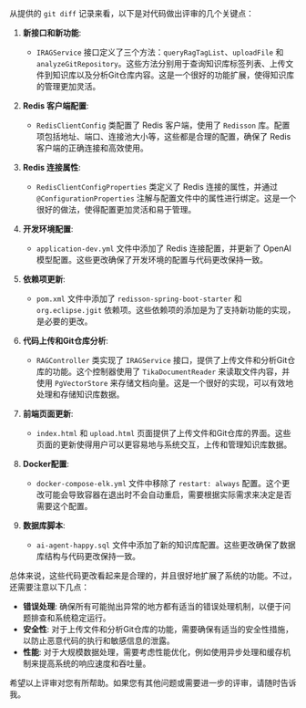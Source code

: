 从提供的 `git diff` 记录来看，以下是对代码做出评审的几个关键点：

1. **新接口和新功能**:
   - `IRAGService` 接口定义了三个方法：`queryRagTagList`、`uploadFile` 和 `analyzeGitRepository`。这些方法分别用于查询知识库标签列表、上传文件到知识库以及分析Git仓库内容。这是一个很好的功能扩展，使得知识库的管理更加灵活。

2. **Redis 客户端配置**:
   - `RedisClientConfig` 类配置了 Redis 客户端，使用了 `Redisson` 库。配置项包括地址、端口、连接池大小等，这些都是合理的配置，确保了 Redis 客户端的正确连接和高效使用。

3. **Redis 连接属性**:
   - `RedisClientConfigProperties` 类定义了 Redis 连接的属性，并通过 `@ConfigurationProperties` 注解与配置文件中的属性进行绑定。这是一个很好的做法，使得配置更加灵活和易于管理。

4. **开发环境配置**:
   - `application-dev.yml` 文件中添加了 Redis 连接配置，并更新了 OpenAI 模型配置。这些更改确保了开发环境的配置与代码更改保持一致。

5. **依赖项更新**:
   - `pom.xml` 文件中添加了 `redisson-spring-boot-starter` 和 `org.eclipse.jgit` 依赖项。这些依赖项的添加是为了支持新功能的实现，是必要的更改。

6. **代码上传和Git仓库分析**:
   - `RAGController` 类实现了 `IRAGService` 接口，提供了上传文件和分析Git仓库的功能。这个控制器使用了 `TikaDocumentReader` 来读取文件内容，并使用 `PgVectorStore` 来存储文档向量。这是一个很好的实现，可以有效地处理和存储知识库数据。

7. **前端页面更新**:
   - `index.html` 和 `upload.html` 页面提供了上传文件和Git仓库的界面。这些页面的更新使得用户可以更容易地与系统交互，上传和管理知识库数据。

8. **Docker配置**:
   - `docker-compose-elk.yml` 文件中移除了 `restart: always` 配置。这个更改可能会导致容器在退出时不会自动重启，需要根据实际需求来决定是否需要这个配置。

9. **数据库脚本**:
   - `ai-agent-happy.sql` 文件中添加了新的知识库配置。这些更改确保了数据库结构与代码更改保持一致。

总体来说，这些代码更改看起来是合理的，并且很好地扩展了系统的功能。不过，还需要注意以下几点：

- **错误处理**: 确保所有可能抛出异常的地方都有适当的错误处理机制，以便于问题排查和系统稳定运行。
- **安全性**: 对于上传文件和分析Git仓库的功能，需要确保有适当的安全性措施，以防止恶意代码的执行和敏感信息的泄露。
- **性能**: 对于大规模数据处理，需要考虑性能优化，例如使用异步处理和缓存机制来提高系统的响应速度和吞吐量。

希望以上评审对您有所帮助。如果您有其他问题或需要进一步的评审，请随时告诉我。